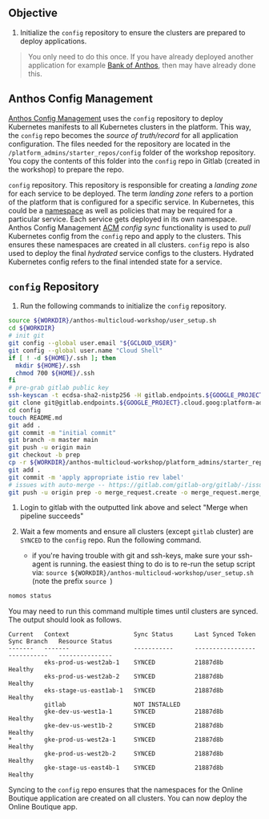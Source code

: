 ## Objective

1. Initialize the `config` repository to ensure the clusters are prepared to deploy applications. 
> You only need to do this once. If you have already deployed another application for example [Bank of Anthos](/platform_admins/docs/multicluster-cd-bank-of-anthos.md), then may have already done this.

## Anthos Config Management

[Anthos Config Management](https://cloud.google.com/anthos/config-management) uses the `config` repository to deploy Kubernetes manifests to all Kubernetes clusters in the platform. This way, the `config` repo becomes the _source of truth/record_ for all application configuration. The files needed for the repository are located in the `/platform_admins/starter_repos/config` folder of the workshop repository. You copy the contents of this folder into the `config` repo in Gitlab (created in the workshop) to prepare the repo.

`config` repository. This repository is responsible for creating a _landing zone_ for each service to be deployed. The term _landing zone_ refers to a portion of the platform that is configured for a specific service. In Kubernetes, this could be a [namespace](https://kubernetes.io/docs/concepts/overview/working-with-objects/namespaces/) as well as policies that may be required for a particular service. Each service gets deployed in its own namespace. Anthos Config Management [ACM](https://cloud.google.com/anthos/config-management) _config sync_ functionality is used to _pull_ Kubernetes config from the `config` repo and apply to the clusters. This ensures these namespaces are created in all clusters. `config` repo is also used to deploy the final _hydrated_ service configs to the clusters. Hydrated Kubernetes config refers to the final intended state for a service.

## `config` Repository

1. Run the following commands to initialize the `config` repository.

```bash
source ${WORKDIR}/anthos-multicloud-workshop/user_setup.sh
cd ${WORKDIR}
# init git
git config --global user.email "${GCLOUD_USER}"
git config --global user.name "Cloud Shell"
if [ ! -d ${HOME}/.ssh ]; then
  mkdir ${HOME}/.ssh
  chmod 700 ${HOME}/.ssh
fi
# pre-grab gitlab public key
ssh-keyscan -t ecdsa-sha2-nistp256 -H gitlab.endpoints.${GOOGLE_PROJECT}.cloud.goog >> ~/.ssh/known_hosts
git clone git@gitlab.endpoints.${GOOGLE_PROJECT}.cloud.goog:platform-admins/config.git
cd config
touch README.md
git add .
git commit -m "initial commit"
git branch -m master main
git push -u origin main
git checkout -b prep
cp -r ${WORKDIR}/anthos-multicloud-workshop/platform_admins/starter_repos/config/. .
git add .
git commit -m 'apply appropriate istio rev label'
# issues with auto-merge -- https://gitlab.com/gitlab-org/gitlab/-/issues/260311
git push -u origin prep -o merge_request.create -o merge_request.merge_when_pipeline_succeeds -o merge_request.target=main 
```

1. Login to gitlab with the outputted link above and select "Merge when pipeline succeeds"

1. Wait a few moments and ensure all clusters (except `gitlab` cluster) are `SYNCED` to the `config` repo. Run the following command.

   - if you're having trouble with git and ssh-keys, make sure your ssh-agent is running. the easiest thing to do is to re-run the setup script via: `source ${WORKDIR}/anthos-multicloud-workshop/user_setup.sh` (note the prefix `source `)
   
```bash
nomos status
```

You may need to run this command multiple times until clusters are synced. The output should look as follows.

```
Current   Context                  Sync Status      Last Synced Token   Sync Branch   Resource Status
-------   -------                  -----------      -----------------   -----------   ---------------
          eks-prod-us-west2ab-1    SYNCED           21887d8b                          Healthy
          eks-prod-us-west2ab-2    SYNCED           21887d8b                          Healthy
          eks-stage-us-east1ab-1   SYNCED           21887d8b                          Healthy
          gitlab                   NOT INSTALLED
          gke-dev-us-west1a-1      SYNCED           21887d8b                          Healthy
          gke-dev-us-west1b-2      SYNCED           21887d8b                          Healthy
*         gke-prod-us-west2a-1     SYNCED           21887d8b                          Healthy
          gke-prod-us-west2b-2     SYNCED           21887d8b                          Healthy
          gke-stage-us-east4b-1    SYNCED           21887d8b                          Healthy
```

Syncing to the `config` repo ensures that the namespaces for the Online Boutique application are created on all clusters. You can now deploy the Online Boutique app.